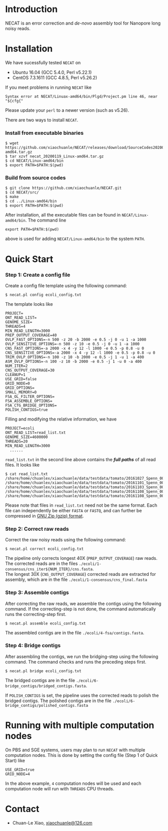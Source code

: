 # Introduction

NECAT is an error correction and *de-novo* assembly tool for Nanopore long noisy reads.

# Installation

We have sucessfully tested `NECAT` on

* Ubuntu 16.04 (GCC 5.4.0, Perl v5.22.1)
* CentOS 7.3.1611 (GCC 4.8.5, Perl v5.26.2)

If you meet problems in running `NECAT` like
```shell
Syntax error at NECAT/Linuax-amd64/bin/Plgd/Project.pm line 46, near "${cfg{"
```
Please update your `perl` to a newer version (such as v5.26).

There are two ways to install `NECAT`.

### Install from executable binaries

```shell
$ wget https://github.com/xiaochuanle/NECAT/releases/download/SourceCodes20200119/necat_20200119_Linux-amd64.tar.gz
$ tar xzvf necat_20200119_Linux-amd64.tar.gz
$ cd NECAT/Linux-amd64/bin
$ export PATH=$PATH:$(pwd)
```


### Build from source codes

```shell
$ git clone https://github.com/xiaochuanle/NECAT.git
$ cd NECAT/src/
$ make
$ cd ../Linux-amd64/bin
$ export PATH=$PATH:$(pwd)
```

After installation, all the executable files can be found in `NECAT/Linux-amd64/bin`.  The command line
```shell
export PATH=$PATH:$(pwd)
```
above is used for adding `NECAT/Linux-amd64/bin` to the system `PATH`.


# Quick Start

### Step 1: Create a config file

Create a config file template using the following command:

```shell
$ necat.pl config ecoli_config.txt
```

The template looks like

``` shell
PROJECT=
ONT_READ_LIST=
GENOME_SIZE=
THREADS=4
MIN_READ_LENGTH=3000
PREP_OUTPUT_COVERAGE=40
OVLP_FAST_OPTIONS=-n 500 -z 20 -b 2000 -e 0.5 -j 0 -u 1 -a 1000
OVLP_SENSITIVE_OPTIONS=-n 500 -z 10 -e 0.5 -j 0 -u 1 -a 1000
CNS_FAST_OPTIONS=-a 2000 -x 4 -y 12 -l 1000 -e 0.5 -p 0.8 -u 0
CNS_SENSITIVE_OPTIONS=-a 2000 -x 4 -y 12 -l 1000 -e 0.5 -p 0.8 -u 0
TRIM_OVLP_OPTIONS=-n 100 -z 10 -b 2000 -e 0.5 -j 1 -u 1 -a 400
ASM_OVLP_OPTIONS=-n 100 -z 10 -b 2000 -e 0.5 -j 1 -u 0 -a 400
NUM_ITER=2
CNS_OUTPUT_COVERAGE=30
CLEANUP=1
USE_GRID=false
GRID_NODE=0
GRID_OPTIONS=
SMALL_MEMORY=0
FSA_OL_FILTER_OPTIONS=
FSA_ASSEMBLE_OPTIONS=
FSA_CTG_BRIDGE_OPTIONS=
POLISH_CONTIGS=true
```
Filling and modifying the relative information, we have

``` shell
PROJECT=ecoli
ONT_READ_LIST=read_list.txt
GENOME_SIZE=4600000
THREADS=20
MIN_READ_LENGTH=3000
  ......
```

`read_list.txt` in the second line above contains the ***full paths*** of all read files. It looks like

``` shell
$ cat read_list.txt
/share/home/chuanlex/xiaochuanle/data/testdata/tomato/20161027_Spenn_001_001_all.fastq
/share/home/chuanlex/xiaochuanle/data/testdata/tomato/20161101_Spenn_002_002_all.fastq
/share/home/chuanlex/xiaochuanle/data/testdata/tomato/20161103_Spenn_003_003_all.fastq
/share/home/chuanlex/xiaochuanle/data/testdata/tomato/20161108_Spenn_004_004_all.fastq
/share/home/chuanlex/xiaochuanle/data/testdata/tomato/20161108_Spenn_004_005_all.fastq
```

Please note that files in `read_list.txt` need not be the same format. Each file can independently be either `FASTA` or `FASTQ`, and can further be compressed in [GNU Zip (gzip) format](https://www.gnu.org/software/gzip/manual/gzip.html).

### Step 2: Correct raw reads
Correct the raw noisy reads using the following command:
``` Shell
$ necat.pl correct ecoli_config.txt
```
The pipeline only corrects longest 40X (`PREP_OUTPUT_COVERAGE`) raw reads. The corrected reads are in the files `./ecoli/1-consensus/cns_iter${NUM_ITER}/cns.fasta`.   
The longest 30X (`CNS_OUTPUT_COVERAGE`) corrected reads are extracted for assembly, which are in the file `./ecoli/1-consensus/cns_final.fasta`

### Step 3: Assemble contigs

After correcting the raw reads, we assemble the contigs using the following command. If the correcting-step is not done, the command  automatically runs the correcting-step first.

```Shell
$ necat.pl assemble ecoli_config.txt
```
The assembled contigs are in the file `./ecoli/4-fsa/contigs.fasta`.

### Step 4: Bridge contigs

After assembling the contigs, we run the bridging-step using the following command. The command  checks and runs the preceding steps first.

```Shell
$ necat.pl bridge ecoli_config.txt
```
The bridged contigs are in the file  `./ecoli/6-bridge_contigs/bridged_contigs.fasta`.

If `POLISH_CONTIGS` is set, the pipeline uses the corrected reads to polish the bridged contigs. The polished contigs are in the file `./ecoli/6-bridge_contigs/polished_contigs.fasta`

# Running with multiple computation nodes

On PBS and SGE systems, users may plan to run `NECAT` with multiple computation nodes. This is done by setting the config file (Step 1 of Quick Start) like
```shell
USE_GRID=true
GRID_NODE=4
```
In the above example, `4` computation nodes will be used and each computation node will run with `THREADS` CPU threads.

# Contact

* Chuan-Le Xiao, xiaochuanle@126.com
